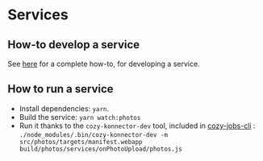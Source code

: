 # Services

## How-to develop a service

See [here](https://github.com/cozy/cozy.github.io/blob/dev/src/howTos/dev/services.md) for a complete how-to, for developing a service.

## How to run a service

* Install dependencies: `yarn`.
* Build the service: `yarn watch:photos`
* Run it thanks to the `cozy-konnector-dev` tool, included in [cozy-jobs-cli](https://github.com/konnectors/libs/tree/master/packages/cozy-jobs-cli#cozy-run-dev) : `./node_modules/.bin/cozy-konnector-dev -m src/photos/targets/manifest.webapp build/photos/services/onPhotoUpload/photos.js`
